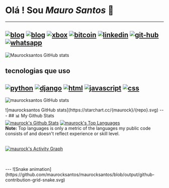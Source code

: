 
# Olá ! Sou *Mauro Santos* 🤙
---
[![blog](https://img.shields.io/badge/dev.to-0A0A0A?style=for-the-badge&logo=dev.to&logoColor=white)]()
[![blog](https://img.shields.io/badge/Blogger-FF5722?style=for-the-badge&logo=blogger&logoColor=white)]()
[![xbox](https://img.shields.io/badge/Xbox-107C10?style=for-the-badge&logo=xbox&logoColor=white)](link)
[![bitcoin](https://img.shields.io/badge/Bitcoin-000000?style=for-the-badge&logo=bitcoin&logoColor=white)](link)
[![linkedin](https://img.shields.io/badge/LinkedIn-0077B5?style=for-the-badge&logo=linkedin&logoColor=white)]()
[![git-hub](https://img.shields.io/badge/GitHub-100000?style=for-the-badge&logo=github&logoColor=white)](https://github.com/maurocksantos)
[![whatsapp](https://badges.aleen42.com/src/whatsapp.svg)]()
---
![Maurocksantos GitHub stats](https://github-readme-stats.vercel.app/api?username=Maurocksantos&show_icons=true&theme=radical)
## tecnologias que uso
[![python](https://img.shields.io/badge/Python-3776AB?style=for-the-badge&logo=python&logoColor=white)](https://www.python.org/  )
[![django](https://img.shields.io/badge/Django-092E20?style=for-the-badge&logo=django&logoColor=white)](https://www.djangoproject.com/)
[![html](https://img.shields.io/badge/HTML-239120?style=for-the-badge&logo=html5&logoColor=white)](link)
[![javascript](https://img.shields.io/badge/JavaScript-F7DF1E?style=for-the-badge&logo=javascript&logoColor=black)](link)
[![css](https://img.shields.io/badge/CSS-239120?&style=for-the-badge&logo=css3&logoColor=white)]()
---
![maurocksantos GitHub stats](https://github-readme-stats.vercel.app/api/top-langs/?username=maurocksantos&theme=blue-green)
<div>
  ![maurocksantos GitHub stats](https://starchart.cc/{maurock}/{repo}.svg)
---
    ## 📊 My Github Stats

  <br/>
    <a href="https://github.com/maurocksantos/github-readme-stats"><img alt="maurock's Github Stats" src="https://github-readme-stats.vercel.app/api?username=maurocksantos&show_icons=true&count_private=true&theme=react&hide_border=true&bg_color=0D1117" /></a>
  <a href="https://github.com/maurocksantos/github-readme-stats"><img alt="maurock's Top Languages" src="https://github-readme-stats.vercel.app/api/top-langs/?username=maurocksantos&langs_count=8&count_private=true&layout=compact&theme=react&hide_border=true&bg_color=0D1117" /></a>
  <br/>
  <b>Note:</b> Top languages is only a metric of the languages my public code consists of and doesn't reflect experience or skill level.


<br/>
<br/>

<a href="https://github.com/maurocksantos/github-readme-activity-graph"><img alt="maurock's Activity Graph" src="https://activity-graph.herokuapp.com/graph?username=maurocksantos&bg_color=0D1117&color=5BCDEC&line=5BCDEC&point=FFFFFF&hide_border=true" /></a>

<br/>
<br/>
---
  ![Snake animation](https://github.com/maurocksantos/maurocksantos/blob/output/github-contribution-grid-snake.svg)
</div>
